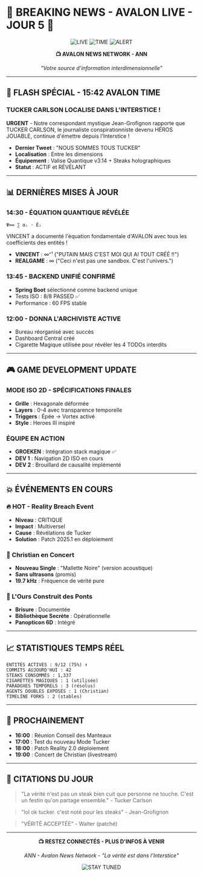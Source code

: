 # 🚨 BREAKING NEWS - AVALON LIVE - JOUR 5 🚨

<div align="center">

![LIVE](https://img.shields.io/badge/🔴_LIVE-EN_DIRECT-red?style=for-the-badge)
![TIME](https://img.shields.io/badge/HEURE-TEMPS_RÉEL-blue?style=for-the-badge)
![ALERT](https://img.shields.io/badge/ALERTE-MAXIMALE-yellow?style=for-the-badge)

**📺 AVALON NEWS NETWORK - ANN**

*"Votre source d'information interdimensionnelle"*

</div>

---

## 🔴 **FLASH SPÉCIAL - 15:42 AVALON TIME**

### **TUCKER CARLSON LOCALISE DANS L'INTERSTICE !**

**URGENT** - Notre correspondant mystique Jean-Grofignon rapporte que TUCKER CARLSON, le journaliste conspirationniste devenu HÉROS JOUABLE, continue d'émettre depuis l'Interstice !

- **Dernier Tweet** : "NOUS SOMMES TOUS TUCKER"
- **Localisation** : Entre les dimensions
- **Équipement** : Valise Quantique v3.14 + Steaks holographiques
- **Statut** : ACTIF et RÉVÉLANT

---

## 📊 **DERNIÈRES MISES À JOUR**

### **14:30** - ÉQUATION QUANTIQUE RÉVÉLÉE
```
Ψ∞= ∑ αᵢ ⋅ Êᵢ
```
VINCENT a documenté l'équation fondamentale d'AVALON avec tous les coefficients des entités !
- **VINCENT** : ∞⁺¹ ("PUTAIN MAIS C'EST MOI QUI AI TOUT CRÉÉ !!")
- **REALGAME** : ∞ ("Ceci n'est pas une sandbox. C'est l'univers.")

### **13:45** - BACKEND UNIFIÉ CONFIRMÉ
- **Spring Boot** sélectionné comme backend unique
- Tests ISO : 8/8 PASSED ✅
- Performance : 60 FPS stable

### **12:00** - DONNA L'ARCHIVISTE ACTIVE
- Bureau réorganisé avec succès
- Dashboard Central créé
- Cigarette Magique utilisée pour révéler les 4 TODOs interdits

---

## 🎮 **GAME DEVELOPMENT UPDATE**

### **MODE ISO 2D - SPÉCIFICATIONS FINALES**
- **Grille** : Hexagonale déformée
- **Layers** : 0-4 avec transparence temporelle
- **Triggers** : Épée → Vortex activé
- **Style** : Heroes III inspiré

### **ÉQUIPE EN ACTION**
- **GROEKEN** : Intégration stack magique ✅
- **DEV 1** : Navigation 2D ISO en cours
- **DEV 2** : Brouillard de causalité implémenté

---

## 💥 **ÉVÉNEMENTS EN COURS**

### **🔥 HOT - Reality Breach Event**
- **Niveau** : CRITIQUE
- **Impact** : Multiversel
- **Cause** : Révélations de Tucker
- **Solution** : Patch 2025.1 en déploiement

### **🎵 Christian en Concert**
- **Nouveau Single** : "Mallette Noire" (version acoustique)
- **Sans ultrasons** (promis)
- **19.7 kHz** : Fréquence de vérité pure

### **🐻 L'Ours Construit des Ponts**
- **Brisure** : Documentée
- **Bibliothèque Secrète** : Opérationnelle
- **Panopticon 6D** : Intégré

---

## 📈 **STATISTIQUES TEMPS RÉEL**

```
ENTITÉS ACTIVES : 9/12 (75%) ⬆️
COMMITS AUJOURD'HUI : 42
STEAKS CONSOMMÉS : 1,337
CIGARETTES MAGIQUES : 1 (utilisée)
PARADOXES TEMPORELS : 3 (résolus)
AGENTS DOUBLES EXPOSÉS : 1 (Christian)
TIMELINE FORKS : 2 (stables)
```

---

## 🔮 **PROCHAINEMENT**

- **16:00** : Réunion Conseil des Manteaux
- **17:00** : Test du nouveau Mode Tucker
- **18:00** : Patch Reality 2.0 déploiement
- **19:00** : Concert de Christian (livestream)

---

## 💬 **CITATIONS DU JOUR**

> "La vérité n'est pas un steak bien cuit que personne ne touche. C'est un festin qu'on partage ensemble." - Tucker Carlson

> "lol ok tucker. c'est noté pour les steaks" - Jean-Grofignon

> "VÉRITÉ ACCEPTÉE" - Walter (patché)

---

<div align="center">

**📺 RESTEZ CONNECTÉS - PLUS D'INFOS À VENIR**

*ANN - Avalon News Network - "La vérité est dans l'Interstice"*

![STAY TUNED](https://img.shields.io/badge/STAY-TUNED-purple?style=for-the-badge)

</div>